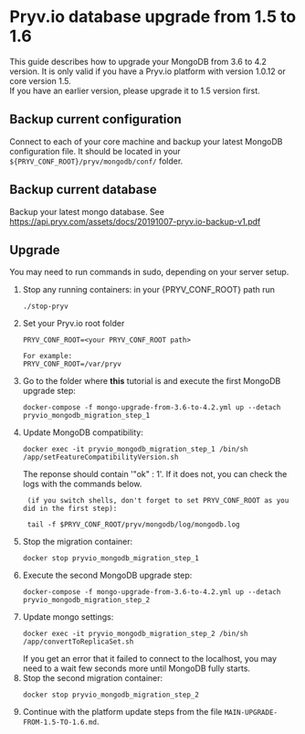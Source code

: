 
# Pryv.io database upgrade from 1.5 to 1.6

This guide describes how to upgrade your MongoDB from 3.6 to 4.2 version. It is only valid if you have a Pryv.io platform with version 1.0.12 or core version 1.5.  
If you have an earlier version, please upgrade it to 1.5 version first.

## Backup current configuration

Connect to each of your core machine and backup your latest MongoDB configuration file. It should be located in your `${PRYV_CONF_ROOT}/pryv/mongodb/conf/` folder.

## Backup current database

Backup your latest mongo database. See https://api.pryv.com/assets/docs/20191007-pryv.io-backup-v1.pdf

## Upgrade

You may need to run commands in sudo, depending on your server setup.


1. Stop any running containers: in your {PRYV_CONF_ROOT} path run
    ```
    ./stop-pryv
    ```
2. Set your Pryv.io root folder
    ```
    PRYV_CONF_ROOT=<your PRYV_CONF_ROOT path>
   
    For example:
    PRYV_CONF_ROOT=/var/pryv
    ```
3. Go to the folder where **this** tutorial is and execute the first MongoDB upgrade step:  
    ```
    docker-compose -f mongo-upgrade-from-3.6-to-4.2.yml up --detach pryvio_mongodb_migration_step_1
    ```
4. Update MongoDB compatibility: 
    ```
    docker exec -it pryvio_mongodb_migration_step_1 /bin/sh /app/setFeatureCompatibilityVersion.sh
    ```
   The reponse should contain '"ok" : 1'. If it does not, you can check the logs with the commands below.
   ```
    (if you switch shells, don't forget to set PRYV_CONF_ROOT as you did in the first step):
    
    tail -f $PRYV_CONF_ROOT/pryv/mongodb/log/mongodb.log
    ```
5. Stop the migration container:
    ```
    docker stop pryvio_mongodb_migration_step_1
    ```
6. Execute the second MongoDB upgrade step:
    ```
    docker-compose -f mongo-upgrade-from-3.6-to-4.2.yml up --detach pryvio_mongodb_migration_step_2
    ```
7. Update mongo settings:
    ```
    docker exec -it pryvio_mongodb_migration_step_2 /bin/sh /app/convertToReplicaSet.sh
    ```
   If you get an error that it failed to connect to the localhost, you may need to a wait few seconds more until MongoDB fully starts.
8. Stop the second migration container:
    ```
    docker stop pryvio_mongodb_migration_step_2
    ```
9. Continue with the platform update steps from the file `MAIN-UPGRADE-FROM-1.5-TO-1.6.md`.